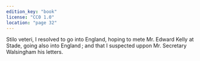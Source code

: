 ```yaml
---
edition_key: "book"
license: "CC0 1.0"
location: "page 32"
---
```

Stilo
veteri, I resolved to go into England, hoping to mete Mr. Edward
Kelly at Stade, going also into England ; and that I suspected uppon
Mr. Secretary Walsingham his letters.
